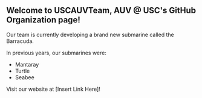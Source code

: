 ## Welcome to USCAUVTeam, AUV @ USC's GitHub Organization page!

Our team is currently developing a brand new submarine called the Barracuda.

In previous years, our submarines were:
- Mantaray
- Turtle
- Seabee

Visit our website at [Insert Link Here]!
